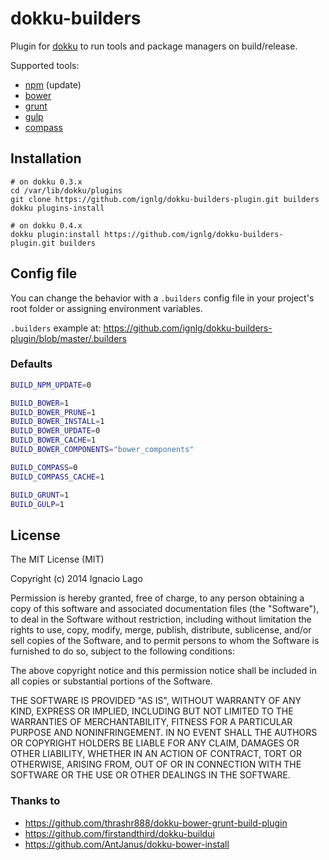 # dokku-builders

Plugin for [dokku][dokku] to run tools and package managers on build/release.

Supported tools:
* [npm][npm] (update)
* [bower][bower]
* [grunt][grunt]
* [gulp][gulp]
* [compass][compass]

## Installation

```shell
# on dokku 0.3.x
cd /var/lib/dokku/plugins
git clone https://github.com/ignlg/dokku-builders-plugin.git builders
dokku plugins-install

# on dokku 0.4.x
dokku plugin:install https://github.com/ignlg/dokku-builders-plugin.git builders
```

## Config file

You can change the behavior with a `.builders` config file in your project's root folder or assigning environment variables.

`.builders` example at: https://github.com/ignlg/dokku-builders-plugin/blob/master/.builders

### Defaults
```sh
BUILD_NPM_UPDATE=0

BUILD_BOWER=1
BUILD_BOWER_PRUNE=1
BUILD_BOWER_INSTALL=1
BUILD_BOWER_UPDATE=0
BUILD_BOWER_CACHE=1
BUILD_BOWER_COMPONENTS="bower_components"

BUILD_COMPASS=0
BUILD_COMPASS_CACHE=1

BUILD_GRUNT=1
BUILD_GULP=1
```

## License

The MIT License (MIT)

Copyright (c) 2014 Ignacio Lago

Permission is hereby granted, free of charge, to any person obtaining a copy
of this software and associated documentation files (the "Software"), to deal
in the Software without restriction, including without limitation the rights
to use, copy, modify, merge, publish, distribute, sublicense, and/or sell
copies of the Software, and to permit persons to whom the Software is
furnished to do so, subject to the following conditions:

The above copyright notice and this permission notice shall be included in
all copies or substantial portions of the Software.

THE SOFTWARE IS PROVIDED "AS IS", WITHOUT WARRANTY OF ANY KIND, EXPRESS OR
IMPLIED, INCLUDING BUT NOT LIMITED TO THE WARRANTIES OF MERCHANTABILITY,
FITNESS FOR A PARTICULAR PURPOSE AND NONINFRINGEMENT. IN NO EVENT SHALL THE
AUTHORS OR COPYRIGHT HOLDERS BE LIABLE FOR ANY CLAIM, DAMAGES OR OTHER
LIABILITY, WHETHER IN AN ACTION OF CONTRACT, TORT OR OTHERWISE, ARISING FROM,
OUT OF OR IN CONNECTION WITH THE SOFTWARE OR THE USE OR OTHER DEALINGS IN THE
SOFTWARE.

### Thanks to
* https://github.com/thrashr888/dokku-bower-grunt-build-plugin
* https://github.com/firstandthird/dokku-buildui
* https://github.com/AntJanus/dokku-bower-install

[dokku]: http://progrium.viewdocs.io/dokku/
[npm]: https://www.npmjs.org/
[bower]: http://bower.io/
[grunt]: http://gruntjs.com/
[gulp]: http://gulpjs.com/
[compass]: http://compass-style.org/
